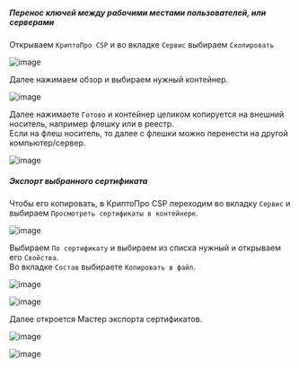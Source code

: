 ##### Перенос ключей между рабочими местами пользователей, или серверами

Открываем ``КриптоПро CSP`` и во вкладке ``Сервис`` выбираем ``Скопировать``

![image](https://github.com/user-attachments/assets/6c52db93-13e1-4b62-8719-3e9d05a5b1c1)

Далее нажимаем обзор и выбираем нужный контейнер.

![image](https://github.com/user-attachments/assets/d3bc4a4e-6c27-490f-9b03-f693999a519f)

Далее нажимаете ``Готово`` и контейнер целиком копируется на внешний носитель, например флешку или в реестр.<br> 
Если на флеш носитель, то далее с флешки можно перенести на другой компьютер/сервер.

![image](https://github.com/user-attachments/assets/eb0c0fee-914e-4f22-938b-fbfc09905136)

##### Экспорт выбранного сертификата

Чтобы его копировать, в КриптоПро CSP переходим во вкладку ``Сервис`` и выбираем ``Просмотреть сертификаты в контейнере``.<br> 

![image](https://github.com/user-attachments/assets/5b3eb324-e425-43f0-baa7-d06160f52418)

Выбираем ``По сертификату`` и выбираем из списка нужный и открываем его ``Свойства``.<br> 
Во вкладке ``Состав`` выбираете ``Копировать в файл``.

![image](https://github.com/user-attachments/assets/784ecf34-b97e-4ba8-a32f-28d82fa9fcb6)

![image](https://github.com/user-attachments/assets/4fae9774-db62-4daf-b786-8e425d982c5f)

Далее откроется Мастер экспорта сертификатов.

![image](https://github.com/user-attachments/assets/22a3d7c1-f090-4f3f-93dc-f5cacbd4aecc)

![image](https://github.com/user-attachments/assets/a2d61803-08fa-40c6-8600-af23bda9658e)

